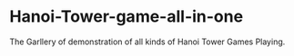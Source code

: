 # Hanoi-Tower-game-all-in-one
The Garllery of demonstration of all kinds of Hanoi Tower Games Playing.
